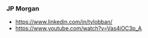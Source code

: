 ### JP Morgan
- https://www.linkedin.com/in/tylobban/ 
- https://www.youtube.com/watch?v=Vas4iOC3p_A

